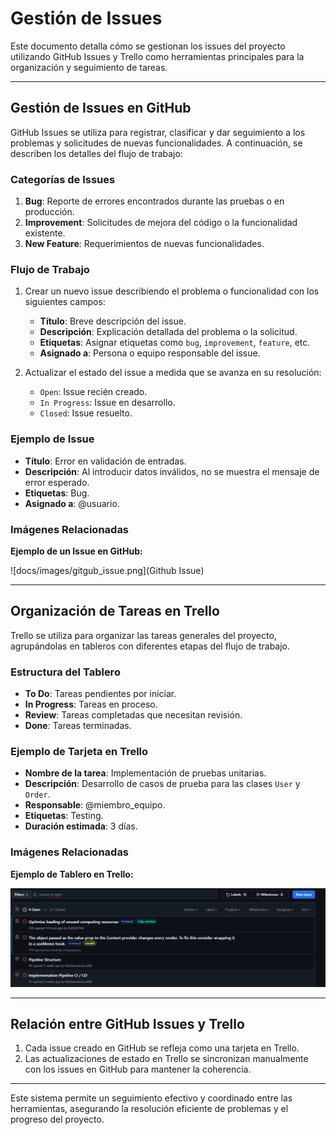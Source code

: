 # Gestión de Issues

Este documento detalla cómo se gestionan los issues del proyecto utilizando GitHub Issues y Trello como herramientas principales para la organización y seguimiento de tareas.

---

## Gestión de Issues en GitHub

GitHub Issues se utiliza para registrar, clasificar y dar seguimiento a los problemas y solicitudes de nuevas funcionalidades. A continuación, se describen los detalles del flujo de trabajo:

### Categorías de Issues

1. **Bug**: Reporte de errores encontrados durante las pruebas o en producción.
2. **Improvement**: Solicitudes de mejora del código o la funcionalidad existente.
3. **New Feature**: Requerimientos de nuevas funcionalidades.

### Flujo de Trabajo

1. Crear un nuevo issue describiendo el problema o funcionalidad con los siguientes campos:

   - **Título**: Breve descripción del issue.
   - **Descripción**: Explicación detallada del problema o la solicitud.
   - **Etiquetas**: Asignar etiquetas como `bug`, `improvement`, `feature`, etc.
   - **Asignado a**: Persona o equipo responsable del issue.
2. Actualizar el estado del issue a medida que se avanza en su resolución:

   - `Open`: Issue recién creado.
   - `In Progress`: Issue en desarrollo.
   - `Closed`: Issue resuelto.

### Ejemplo de Issue

- **Título**: Error en validación de entradas.
- **Descripción**: Al introducir datos inválidos, no se muestra el mensaje de error esperado.
- **Etiquetas**: Bug.
- **Asignado a**: @usuario.

### Imágenes Relacionadas

**Ejemplo de un Issue en GitHub:**

![docs/images/gitgub_issue.png](Github Issue)


---

## Organización de Tareas en Trello

Trello se utiliza para organizar las tareas generales del proyecto, agrupándolas en tableros con diferentes etapas del flujo de trabajo.

### Estructura del Tablero

- **To Do**: Tareas pendientes por iniciar.
- **In Progress**: Tareas en proceso.
- **Review**: Tareas completadas que necesitan revisión.
- **Done**: Tareas terminadas.

### Ejemplo de Tarjeta en Trello

- **Nombre de la tarea**: Implementación de pruebas unitarias.
- **Descripción**: Desarrollo de casos de prueba para las clases `User` y `Order`.
- **Responsable**: @miembro_equipo.
- **Etiquetas**: Testing.
- **Duración estimada**: 3 días.

### Imágenes Relacionadas

**Ejemplo de Tablero en Trello:**

![Tablero Trello Ejemplo](https://github.com/MaxSaavedraLux666/test-platform-for-all/blob/3eb2676aec295f230a603384a700d544620e6c1f/docs/images/gitgub_issue.png)

---

## Relación entre GitHub Issues y Trello

1. Cada issue creado en GitHub se refleja como una tarjeta en Trello.
2. Las actualizaciones de estado en Trello se sincronizan manualmente con los issues en GitHub para mantener la coherencia.

---

Este sistema permite un seguimiento efectivo y coordinado entre las herramientas, asegurando la resolución eficiente de problemas y el progreso del proyecto.
